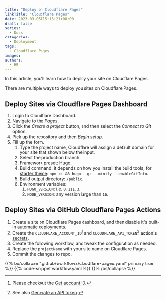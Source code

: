 ```yaml
---
title: "Deploy on Cloudflare Pages"
linkTitle: "Cloudflare Pages"
date: 2023-03-05T15:13:21+08:00
draft: false
series:
  - Docs
categories:
  - Deployment
tags:
  - Cloudflare Pages
images:
authors:
  - HB
---
```


In this article, you'll learn how to deploy your site on Cloudflare Pages.

<!--more-->

There are multiple ways to deploy you sites on Cloudflare Pages.

## Deploy Sites via Cloudflare Pages Dashboard

1. Login to Cloudflare Dashboard.
1. Navigate to the _Pages_.
1. Click the _Create a project_ button, and then select the _Connect to Git_ option.
1. Pick up the repository and then _Begin setup_.
1. Fill up the form.
   1. Type the project name, Cloudflare will assign a default domain for your site that shown below the input.
   1. Select the production branch.
   1. Framework preset: Hugo.
   1. Build command: it depends on how you install the build tools, for [starter theme](https://github.com/hbstack/theme): `npm ci && hugo --gc --minify --enableGitInfo`.
   1. Build output directory: `/public`.
   1. Environment variables:
      1. `HUGO_VERSION`: i.e. `0.111.3`.
      1. `NODE_VERSION`: any version large than `16`.

## Deploy Sites via GitHub Cloudflare Pages Actions

1. Create a site on Cloudflare Pages dashboard, and then disable it's built-in automatic deployments.
1. Create the `CLOUDFLARE_ACCOUNT_ID`[^1] and `CLOUDFLARE_API_TOKEN`[^2] [action's secrets](https://docs.github.com/en/actions/security-guides/encrypted-secrets).
1. Create the following workflow, and tweak the configuration as needed.
1. Replace the `projectName` with your site name on Cloudflare Pages.
1. Commit the changes to repo.

{{% bs/collapse ".github/workflows/cloudflare-pages.yaml" primary true %}}
{{% code-snippet workflow.yaml %}}
{{% /bs/collapse %}}

[^1]: Please checkout the [Get account ID](https://github.com/cloudflare/pages-action#get-account-id).
[^2]: See also [Generate an API token](https://github.com/cloudflare/pages-action#generate-an-api-token).
